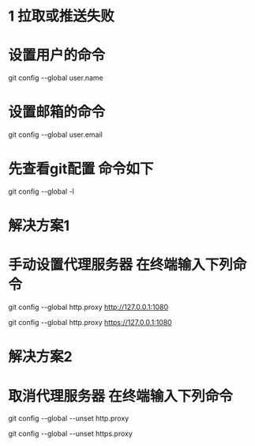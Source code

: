 # 1 拉取或推送失败
# 设置用户的命令
git config --global user.name 
# 设置邮箱的命令
git config --global user.email 

# 先查看git配置 命令如下
git config --global -l

# 解决方案1 
# 手动设置代理服务器  在终端输入下列命令

git config --global http.proxy http://127.0.0.1:1080

git config --global http.proxy https://127.0.0.1:1080

# 解决方案2
# 取消代理服务器 在终端输入下列命令
git config --global --unset http.proxy

git config --global --unset https.proxy
